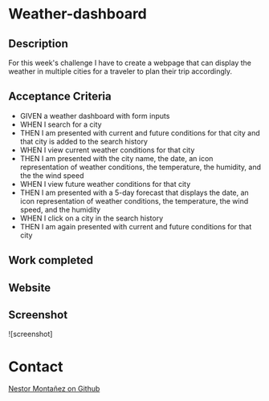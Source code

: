 # Weather-dashboard
## Description 
For this week's challenge I have to create a webpage that can display the weather in multiple cities for a traveler to plan their trip accordingly.

 ## Acceptance Criteria
* GIVEN a weather dashboard with form inputs
* WHEN I search for a city
* THEN I am presented with current and future conditions for that city and that city is added to the search history
* WHEN I view current weather conditions for that city
* THEN I am presented with the city name, the date, an icon representation of weather conditions, the temperature, the humidity, and the the wind speed
* WHEN I view future weather conditions for that city
* THEN I am presented with a 5-day forecast that displays the date, an icon representation of weather conditions, the temperature, the wind speed, and the humidity
* WHEN I click on a city in the search history
* THEN I am again presented with current and future conditions for that city

 ## Work completed


 ## Website 

 ## Screenshot
![screenshot]
 # Contact
 [Nestor Montañez on Github](https://github.com/Nuno0123)
